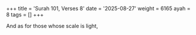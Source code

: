 +++
title = 'Surah 101, Verses 8'
date = '2025-08-27'
weight = 6165
ayah = 8
tags = []
+++

And as for those whose scale is light,